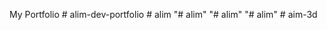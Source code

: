 My Portfolio 
#   a l i m - d e v - p o r t f o l i o  
 #   a l i m  
 "# alim" 
"# alim" 
"# alim" 
#   a i m - 3 d  
 